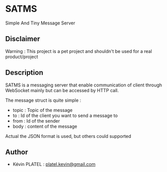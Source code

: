 # SATMS
Simple And Tiny Message Server

## Disclaimer

Warning : This project is a pet project and shouldn't be used for a real product/project

## Description

SATMS is a messaging server that enable communication of client through WebSocket mainly but can be accessed by HTTP call.

The message struct is quite simple :

- topic : Topic of the message
- to : Id of the client you want to send a message to
- from : Id of the sender
- body : content of the message

Actual the JSON format is used, but others could supported

## Author

- Kévin PLATEL : platel.kevin@gmail.com